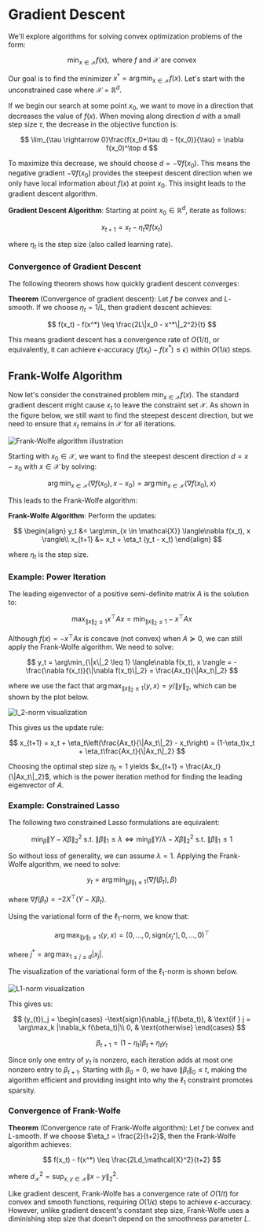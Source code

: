# Gradient Descent


We'll explore algorithms for solving convex optimization problems of the form:

$$
\min_{x \in \mathcal{X}} f(x), \text{ where $f$ and $\mathcal{X}$ are convex}
$$

Our goal is to find the minimizer $x^* = \arg\min_{x\in \mathcal{X}}f(x)$. Let's start with the unconstrained case where $\mathcal{X} = \mathbb{R}^d$.

If we begin our search at some point $x_0$, we want to move in a direction that decreases the value of $f(x)$. When moving along direction $d$ with a small step size $\tau$, the decrease in the objective function is:

$$
\lim_{\tau \rightarrow 0}\frac{f(x_0+\tau d) - f(x_0)}{\tau} = \nabla f(x_0)^\top d
$$

To maximize this decrease, we should choose $d = -\nabla f(x_0)$. This means the negative gradient $-\nabla f(x_0)$ provides the steepest descent direction when we only have local information about $f(x)$ at point $x_0$. This insight leads to the gradient descent algorithm.

**Gradient Descent Algorithm**: Starting at point $x_0 \in \mathbb{R}^d$, iterate as follows:

$$
x_{t+1} = x_t -\eta_t\nabla f(x_t)
$$

where $\eta_t$ is the step size (also called learning rate).




### Convergence of Gradient Descent

The following theorem shows how quickly gradient descent converges:

**Theorem** (Convergence of gradient descent): Let $f$ be convex and $L$-smooth. If we choose $\eta_t = 1/L$, then gradient descent achieves:

$$
f(x_t) - f(x^*) \leq \frac{2L\|x_0 - x^*\|_2^2}{t}
$$

This means gradient descent has a convergence rate of $O(1/t)$, or equivalently, it can achieve $\epsilon$-accuracy ($f(x_t) - f(x^*) \leq \epsilon$) within $O(1/\epsilon)$ steps.




## Frank-Wolfe Algorithm

Now let's consider the constrained problem $\min_{x \in \mathcal{X}} f(x)$. The standard gradient descent might cause $x_t$ to leave the constraint set $\mathcal{X}$. As shown in the figure below, we still want to find the steepest descent direction, but we need to ensure that $x_t$ remains in $\mathcal{X}$ for all iterations.

![Frank-Wolfe algorithm illustration](opt.assets/FW-1.png)

Starting with $x_0 \in \mathcal{X}$, we want to find the steepest descent direction $d = x - x_0$ with $x \in \mathcal{X}$ by solving:

$$
\arg\min_{x \in \mathcal{X}}\langle\nabla f(x_0), x - x_0\rangle = \arg\min_{x \in \mathcal{X}} \langle\nabla f(x_0), x \rangle
$$

This leads to the Frank-Wolfe algorithm:

**Frank-Wolfe Algorithm**: Perform the updates:

$$
\begin{align}
y_t &= \arg\min_{x \in \mathcal{X}} \langle\nabla f(x_t), x \rangle\\
x_{t+1} &= x_t + \eta_t (y_t - x_t)
\end{align}
$$

where $\eta_t$ is the step size.

### Example: Power Iteration

The leading eigenvector of a positive semi-definite matrix $A$ is the solution to:

$$
\max_{\|x\|_2 \leq 1} x^\top A x = \min_{\|x\|_2 \leq 1} -x^\top A x
$$

Although $f(x) = -x^\top A x$ is concave (not convex) when $A \succeq 0$, we can still apply the Frank-Wolfe algorithm. We need to solve:

$$
y_t = \arg\min_{\|x\|_2 \leq 1} \langle\nabla f(x_t), x \rangle = -\frac{\nabla f(x_t)}{\|\nabla f(x_t)\|_2} = \frac{Ax_t}{\|Ax_t\|_2}
$$

where we use the fact that $\arg\max_{\|x\|_2 \leq 1} \langle y, x \rangle = y/\|y\|_2$, which can be shown by the plot below.

![l_2-norm visualization](opt.assets/l2_norm_visualization.gif)

This gives us the update rule:

$$
x_{t+1} = x_t + \eta_t\left(\frac{Ax_t}{\|Ax_t\|_2} - x_t\right) = (1-\eta_t)x_t + \eta_t\frac{Ax_t}{\|Ax_t\|_2}
$$

Choosing the optimal step size $\eta_t = 1$ yields $x_{t+1} = \frac{Ax_t}{\|Ax_t\|_2}$, which is the power iteration method for finding the leading eigenvector of $A$.

### Example: Constrained Lasso

The following two constrained Lasso formulations are equivalent:

$$
\min_{\beta} \|Y - X\beta\|_2^2 \text{ s.t. } \|\beta\|_1 \leq \lambda
\Longleftrightarrow
\min_{\beta} \|Y/\lambda - X\beta\|_2^2 \text{ s.t. } \|\beta\|_1 \leq 1
$$

So without loss of generality, we can assume $\lambda = 1$. Applying the Frank-Wolfe algorithm, we need to solve:

$$
y_t = \arg\min_{\|\beta\|_1 \leq 1} \langle\nabla f(\beta_t), \beta \rangle
$$

where $\nabla f(\beta_t) = -2X^\top(Y - X\beta_t)$.


Using the variational form of the $\ell_1$-norm, we know that:

$$
\arg\max_{\|y\|_1 \leq 1} \langle y,x \rangle = (0,\dots, 0,\text{sign}(x_{j^*}),0, \dots, 0)^\top
$$

where $j^* = \arg\max_{1 \leq j \leq d}|x_j|$.

The visualization of the variational form of the $\ell_1$-norm is shown below.

![L1-norm visualization](opt.assets/l1_norm_visualization.gif)

This gives us:

$$
(y_{t})_j = 
\begin{cases}
-\text{sign}(\nabla_j f(\beta_t)), & \text{if } j = \arg\max_k |\nabla_k f(\beta_t)|\\
0, & \text{otherwise}
\end{cases}
$$

$$
\beta_{t+1} = (1-\eta_t)\beta_t + \eta_ty_t
$$

Since only one entry of $y_t$ is nonzero, each iteration adds at most one nonzero entry to $\beta_{t+1}$. Starting with $\beta_0 = 0$, we have $\|\beta_t\|_0 \leq t$, making the algorithm efficient and providing insight into why the $\ell_1$ constraint promotes sparsity.

### Convergence of Frank-Wolfe

**Theorem** (Convergence rate of Frank-Wolfe algorithm): Let $f$ be convex and $L$-smooth. If we choose $\eta_t = \frac{2}{t+2}$, then the Frank-Wolfe algorithm achieves:

$$
f(x_t) - f(x^*) \leq \frac{2Ld_\mathcal{X}^2}{t+2}
$$

where $d_\mathcal{X}^2 = \sup_{x,y \in \mathcal{X}}\|x-y\|_2^2$.

Like gradient descent, Frank-Wolfe has a convergence rate of $O(1/t)$ for convex and smooth functions, requiring $O(1/\epsilon)$ steps to achieve $\epsilon$-accuracy. However, unlike gradient descent's constant step size, Frank-Wolfe uses a diminishing step size that doesn't depend on the smoothness parameter $L$.

